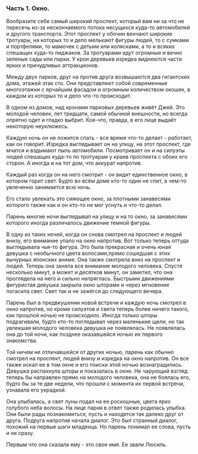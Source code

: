 ### Часть 1. Окно.

Вообразите себе самый широкий проспект, который вам ни за что не пересечь из-за нескончаемого потока несущихся куда-то автомобилей и другого транспорта. Этот проспект у обочин венчают широкие тротуары, на которых то и дело мелькают фигуры людей, то с сумками и портфелями, то мамочек с детьми или колясками, а то и всяких спешащих куда-то пиджаков. За тротуарами идут огромные и вечно зеленые сады или парки. У крон деревьев изредка виднеются части ярких и причудливых аттракционов.

Между двух парков, друг на против друга возвышаются два гигантских дома, этажей этак сто. Они представляют собой современные многоэтажки с ярчайшим фасадом и огромным количеством окошек, в каждом из которых то и дело что-то происходит.

В одном из домов, над кронами парковых деревьев живёт Джей. Это молодой человек, лет тридцати, самой обычной внешности, но всегда опрятно одет и гладко выбрит. Кое-что, правда, в его лице выдаёт некоторую неуклюжесь.

Каждую ночь он не ложится спать - все время что-то делает - работает, как он говорит. Изредка выглядывает он на улицу, на этот проспект, где мчатся и вздымают пыль автомобили. Посмотривает он и на силуэты людей спешащих куда-то по тротуарам у краев проспекта с обоих его сторон. А иногда и на тот дом, что аккурат напротив.

Каждый раз когда он на него смотрит - он видит единственное окно, в котором горит свет. Будто во всём доме кто-то один не спит, а чем-то увлеченно занимается всю ночь.

Его стало увлекать это сияющее окно, за плотными занавесями которого также как и он кто-то не мог уснуть и что-то делал.

Парень многие ночи выглядывал на улицу и на то окно, за занавесями которого иногда различалось движение темной фигуры.

В одну из таких ночей, когда он снова смотрел на проспект и людей внизу, его внимание упало на окно напротив. Вот только теперь оттуда выглядывала чья-то фигура. Это была прекрасная и очень юная девушка с необычного цвета волосами,прямо сошедшая с этих вычурных японских аниме. Она также смотрела вниз на проспект и людей. Теперь она заняла все внимание молодого человека. Спустя несколько минут, а может и десятков минут, он заметил, что она проглядела на него и сильно напряглась. Быстрыми движениями фигуристая девушка закрыла окно шторами и через мгновение погасила свет. Свет так и не зажёгся до следующего вечера.

Парень был в предвкушении новой встречи и каждую ночь смотрел в окно напротив, но кроме силуэтов и света теперь более ничего такого, как прошлой ночью не происходило. Иногда только шторы подрагивали, будто кто-то поглядывал через маленькие щели, но так увлекшая молодого человека девушка не появлялась. Не появлялась она до той ночи, как позднее оказавшейся ночью их первого знакомства.

Той ничем не отличавшейся от других ночью, парень как обычно смотрел на проспект, людей внизу и изредка на окно напротив. Он все также искал ее в том окне и его поиски этой ночью вознаградились. Девушка распахнула шторы и показалась в окне. Не чарующий взгляд теперь бы направлен прямо на молодого человека, она не боялась его, будто бы за те две недели, что прошли с момента их первой встречи, узнавала его украдкой.

Она улыбалась, а свет луны подал на ее роскошные, цвета ярко голубого неба волосы. На лице парня в ответ также родилась улыбка. Они были рады познакомиться, пусть и находятся так далеко друг от друга. Подруга напротив начала диалог. Это был странный диалог, похожий на первые шаги младенца. Но парень понимал ее слова, пусть и не сразу.

Первым что она сказала ему - это свое имя. Ее звали Люсиль.
